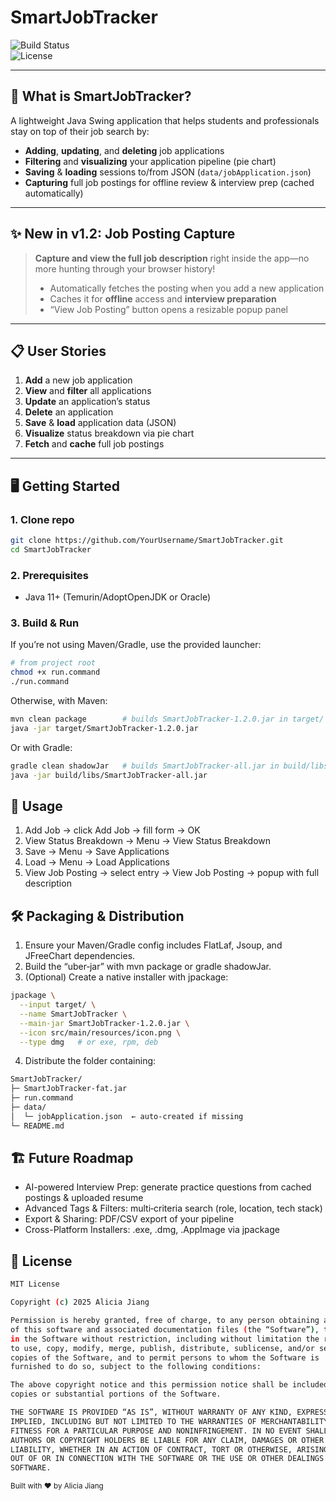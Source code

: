 # SmartJobTracker

![Build Status](https://img.shields.io/badge/build-passing-brightgreen.svg)  
![License](https://img.shields.io/badge/license-MIT-blue.svg)

---

## 🚀 What is SmartJobTracker?

A lightweight Java Swing application that helps students and professionals stay on top of their job search by:

- **Adding**, **updating**, and **deleting** job applications  
- **Filtering** and **visualizing** your application pipeline (pie chart)  
- **Saving** & **loading** sessions to/from JSON (`data/jobApplication.json`)  
- **Capturing** full job postings for offline review & interview prep (cached automatically)  

---

## ✨ New in v1.2: Job Posting Capture

> **Capture and view the full job description** right inside the app—no more hunting through your browser history!  
>
> - Automatically fetches the posting when you add a new application  
> - Caches it for **offline** access and **interview preparation**  
> - “View Job Posting” button opens a resizable popup panel  

---

## 📋 User Stories

1. **Add** a new job application  
2. **View** and **filter** all applications  
3. **Update** an application’s status  
4. **Delete** an application  
5. **Save** & **load** application data (JSON)  
6. **Visualize** status breakdown via pie chart  
7. **Fetch** and **cache** full job postings  

---

## 🖥️ Getting Started

### 1. Clone repo

```bash
git clone https://github.com/YourUsername/SmartJobTracker.git
cd SmartJobTracker
```

### 2. Prerequisites
- Java 11+ (Temurin/AdoptOpenJDK or Oracle)

### 3. Build & Run
If you’re not using Maven/Gradle, use the provided launcher:

```bash
# from project root
chmod +x run.command
./run.command
```

Otherwise, with Maven:
```bash
mvn clean package        # builds SmartJobTracker-1.2.0.jar in target/
java -jar target/SmartJobTracker-1.2.0.jar
```

Or with Gradle: 
```bash
gradle clean shadowJar   # builds SmartJobTracker-all.jar in build/libs/
java -jar build/libs/SmartJobTracker-all.jar
```

## 📖 Usage
1. Add Job → click Add Job → fill form → OK
2. View Status Breakdown → Menu → View Status Breakdown
3. Save → Menu → Save Applications
4. Load → Menu → Load Applications
5. View Job Posting → select entry → View Job Posting → popup with full description

## 🛠️ Packaging & Distribution
1. Ensure your Maven/Gradle config includes FlatLaf, Jsoup, and JFreeChart dependencies.
2. Build the “uber‑jar” with mvn package or gradle shadowJar.
3. (Optional) Create a native installer with jpackage:
```bash
jpackage \
  --input target/ \
  --name SmartJobTracker \
  --main-jar SmartJobTracker-1.2.0.jar \
  --icon src/main/resources/icon.png \
  --type dmg   # or exe, rpm, deb
```
4. Distribute the folder containing:
```bash
SmartJobTracker/
├─ SmartJobTracker-fat.jar
├─ run.command
├─ data/
│  └─ jobApplication.json  ← auto‑created if missing
└─ README.md
```

## 🏗️ Future Roadmap
- AI-powered Interview Prep: generate practice questions from cached postings & uploaded resume
- Advanced Tags & Filters: multi‑criteria search (role, location, tech stack)
- Export & Sharing: PDF/CSV export of your pipeline
- Cross-Platform Installers: .exe, .dmg, .AppImage via jpackage

## 📜 License
```bash
MIT License

Copyright (c) 2025 Alicia Jiang

Permission is hereby granted, free of charge, to any person obtaining a copy  
of this software and associated documentation files (the “Software”), to deal  
in the Software without restriction, including without limitation the rights  
to use, copy, modify, merge, publish, distribute, sublicense, and/or sell  
copies of the Software, and to permit persons to whom the Software is  
furnished to do so, subject to the following conditions:  

The above copyright notice and this permission notice shall be included in all  
copies or substantial portions of the Software.  

THE SOFTWARE IS PROVIDED “AS IS”, WITHOUT WARRANTY OF ANY KIND, EXPRESS OR  
IMPLIED, INCLUDING BUT NOT LIMITED TO THE WARRANTIES OF MERCHANTABILITY,  
FITNESS FOR A PARTICULAR PURPOSE AND NONINFRINGEMENT. IN NO EVENT SHALL THE  
AUTHORS OR COPYRIGHT HOLDERS BE LIABLE FOR ANY CLAIM, DAMAGES OR OTHER  
LIABILITY, WHETHER IN AN ACTION OF CONTRACT, TORT OR OTHERWISE, ARISING FROM,  
OUT OF OR IN CONNECTION WITH THE SOFTWARE OR THE USE OR OTHER DEALINGS IN THE  
SOFTWARE.
```

<sub>Built with ❤️ by Alicia Jiang</sub>